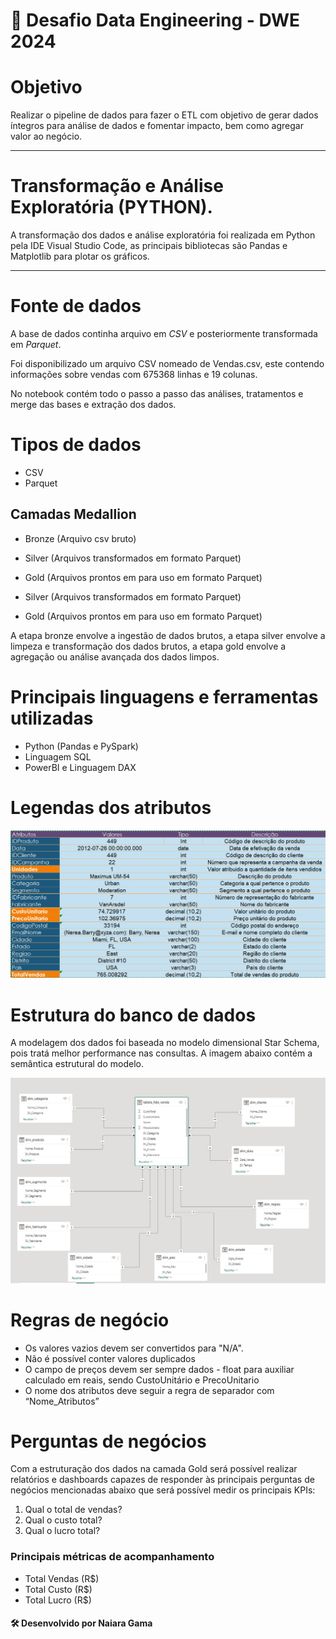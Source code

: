 # 🚀 Desafio Data Engineering - DWE 2024


# Objetivo 
Realizar o pipeline de dados para fazer o ETL com objetivo de gerar dados íntegros para análise de dados e fomentar impacto, bem como agregar valor ao negócio.

---

# Transformação e Análise Exploratória (PYTHON).
A transformação dos dados e análise exploratória foi realizada em Python pela IDE Visual Studio Code, as principais bibliotecas são Pandas e Matplotlib para plotar os gráficos.

---
# Fonte de dados
A base de dados continha arquivo em *CSV* e posteriormente transformada em *Parquet*.

Foi disponibilizado um arquivo CSV nomeado de Vendas.csv, este contendo informações sobre vendas com 675368 linhas e 19 colunas.

No notebook contém todo o passo a passo das análises, tratamentos e merge das bases e extração dos dados.

# Tipos de dados
- CSV
- Parquet

## Camadas Medallion

- Bronze (Arquivo csv bruto)
- Silver (Arquivos transformados em formato Parquet)
- Gold (Arquivos prontos em para uso em formato Parquet)

- Silver (Arquivos transformados em formato Parquet)
- Gold (Arquivos prontos em para uso em formato Parquet)

A etapa bronze envolve a ingestão de dados brutos, a etapa silver envolve a limpeza e transformação dos dados brutos, a etapa gold envolve a agregação ou análise avançada dos dados limpos.


# Principais linguagens e ferramentas utilizadas
- Python (Pandas e PySpark)
- Linguagem SQL
- PowerBI e Linguagem DAX


# Legendas dos atributos

![alt text](image.png)



# Estrutura do banco de dados
A modelagem dos dados foi baseada no modelo dimensional Star Schema, pois tratá melhor performance nas consultas. A imagem abaixo contém a semântica estrutural do modelo.

![alt text](image-1.png)


# Regras de negócio
- Os valores vazios devem ser convertidos para "N/A".
- Não é possível conter valores duplicados
- O campo de preços devem ser sempre dados - float para auxiliar calculado em reais, sendo CustoUnitário e PrecoUnitario
- O nome dos atributos deve seguir a regra de separador com “Nome_Atributos”


# Perguntas de negócios 
Com a estruturação dos dados na camada Gold será possível realizar relatórios e dashboards capazes de responder às principais perguntas de negócios mencionadas abaixo que será possível medir os principais KPIs:

1. Qual o total de vendas?
2. Qual o custo total?
3. Qual o lucro total?


### Principais métricas de acompanhamento
- Total Vendas (R$)
- Total Custo (R$)
- Total Lucro (R$)

#### 🛠️ Desenvolvido por Naiara Gama

